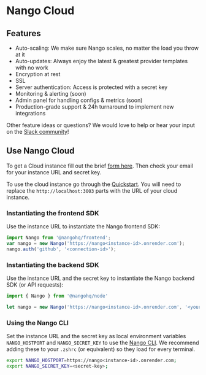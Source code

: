 # Nango Cloud

## Features

- Auto-scaling: We make sure Nango scales, no matter the load you throw at it
- Auto-updates: Always enjoy the latest & greatest provider templates with no work
- Encryption at rest
- SSL
- Server authentication: Access is protected with a secret key
- Monitoring & alerting (soon)
- Admin panel for handling configs & metrics (soon)
- Production-grade support & 24h turnaround to implement new integrations

Other feature ideas or questions? We would love to help or hear your input on the [Slack community](https://nango.dev/slack)!

## Use Nango Cloud

To get a Cloud instance fill out the brief [form here](https://nango.dev/start). Then check your email for your instance URL and secret key.

To use the cloud instance go through the [Quickstart](quickstart.md). You will need to replace the `http://localhost:3003` parts with the URL of your cloud instance.

### Instantiating the frontend SDK
Use the instance URL to instantiate the Nango frontend SDK:

```ts
import Nango from '@nangohq/frontend';
var nango = new Nango('https://nango<instance-id>.onrender.com');
nango.auth('github', '<connection-id>');
```

### Instantiating the backend SDK
Use the instance URL and the secret key to instantiate the Nango backend SDK (or API requests):

```ts
import { Nango } from '@nangohq/node'

let nango = new Nango('https://nango<instance-id>.onrender.com', '<your-secret-key>');
```

### Using the Nango CLI
Set the instance URL and the secret key as local environment variables `NANGO_HOSTPORT` and `NANGO_SECRET_KEY` to use the [Nango CLI](cli.md). We recommend adding these to your `.zshrc` (or equivalent) so they load for every terminal.

```bash
export NANGO_HOSTPORT=https://nango<instance-id>.onrender.com;
export NANGO_SECRET_KEY=<secret-key>;
```

